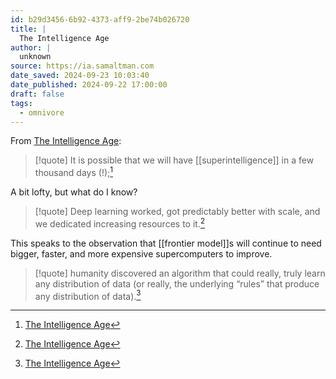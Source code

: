 ```yaml
---
id: b29d3456-6b92-4373-aff9-2be74b026720
title: |
  The Intelligence Age
author: |
  unknown
source: https://ia.samaltman.com
date_saved: 2024-09-23 10:03:40
date_published: 2024-09-22 17:00:00
draft: false
tags:
  - omnivore
---
```

From [The Intelligence Age](https://ia.samaltman.com):

> [!quote]
> It is possible that we will have [[superintelligence]] in a few thousand days (!);[^b29d3456-6b92-4373-aff9-2be74b026720]

A bit lofty, but what do I know?

> [!quote]
> Deep learning worked, got predictably better with scale, and we dedicated increasing resources to it.[^b29d3456-6b92-4373-aff9-2be74b026720]

This speaks to the observation that [[frontier model]]s will continue to need bigger, faster, and more expensive supercomputers to improve.

> [!quote]
> humanity discovered an algorithm that could really, truly learn any distribution of data (or really, the underlying “rules” that produce any distribution of data).[^b29d3456-6b92-4373-aff9-2be74b026720]

[^b29d3456-6b92-4373-aff9-2be74b026720]: [The Intelligence Age](https://ia.samaltman.com)